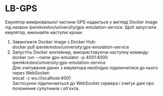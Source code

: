 # LB-GPS
Емулятор вимірювальної частини GPS надається у вигляді Docker image під назвою iperekrestov/university/gps-emulation-service. Щоб запустити емулятор, виконайте наступні кроки:  
1. Завантажте Docker image з Docker Hub:  
docker pull iperekrestov/university:gps-emulation-service
2. Запустіть Docker контейнер, використовуючи наступну команду:  
docker run --name gps-emulator -p 4001:4000 iperekrestov/university:gps-emulation-service  
Для зчитування даних з емулятора необхідно підключитися до нього через WebSocket:  
wscat -c ws://localhost:4001  
Застосунок підключається до WebSocket сервера і зчитує дані про положення супутників і об'єкта.
